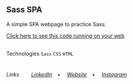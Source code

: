 ## Sass SPA
<p>A simple SPA webpage to practice Sass.</p>
<a href="https://vercel.com/victorlbueno/sass-spa/HSMpBvLQvHyDdbJc2thBRaozXVeP" target="_blank">Click here to see this code running on your web</a></br></br>

Technologies 
<code>Sass</code> <code>CSS</code> <code>HTML</code>
 
#
<h6>Links&ensp;&ensp;&ensp;&ensp;
<a href="https://linkedin.com/in/victorlbueno/" target="_blank">LinkedIn</a>&ensp;&ensp;•&ensp;&ensp;
<a href="https://victor.com.de/" target="_blank">Website</a>&ensp;&ensp;•&ensp;&ensp;
<a href="https://instagram.com/victorlbueno" target="_blank">Instagram</a></h6>
